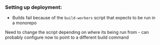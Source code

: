 ### Setting up deployment:

- Builds fail because of the `build-workers` script that expects to be run in a
  monorepo

Need to change the script depending on where its being run from - can probably
configure now to point to a different build command
